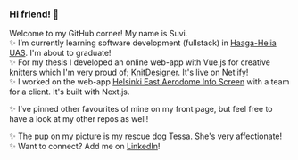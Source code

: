 ### Hi friend! :slightly_smiling_face:  
Welcome to my GitHub corner! My name is Suvi.    
:sparkles: I’m currently learning software development (fullstack) in [Haaga-Helia UAS](https://www.haaga-helia.fi/en). I'm about to graduate!  
:sparkles: For my thesis I developed an online web-app with Vue.js for creative knitters which I'm very proud of; [KnitDesigner](https://knitdesigner.netlify.app/). It's live on Netlify!  
:sparkles: I worked on the web-app [Helsinki East Aerodome Info Screen](https://github.com/EHA-Display-Terminal-Team/eha-infoscreen) with a team for a client. It's built with Next.js.  
  
:sparkles: I’ve pinned other favourites of mine on my front page, but feel free to have a look at my other repos as well!  
  
:sparkles: The pup on my picture is my rescue dog Tessa. She's very affectionate!  
:sparkles: Want to connect? Add me on [LinkedIn](https://fi.linkedin.com/in/suvi-varjoranta-suvi200)!
